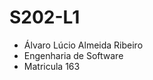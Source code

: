 # S202-L1
- Álvaro Lúcio Almeida Ribeiro                         
- Engenharia de Software                            
- Matricula 163                                  
